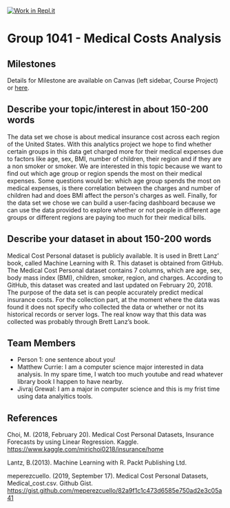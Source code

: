 [![Work in Repl.it](https://classroom.github.com/assets/work-in-replit-14baed9a392b3a25080506f3b7b6d57f295ec2978f6f33ec97e36a161684cbe9.svg)](https://classroom.github.com/online_ide?assignment_repo_id=358631&assignment_repo_type=GroupAssignmentRepo)
# Group 1041 - Medical Costs Analysis

## Milestones

Details for Milestone are available on Canvas (left sidebar, Course Project) or [here](https://firas.moosvi.com/courses/data301/project/milestone01.html).

## Describe your topic/interest in about 150-200 words

The data set we chose is about medical insurance cost across each region of the United States. With this analytics project we hope to find whether certain groups in this data get charged more for their medical expenses due to factors like age, sex, BMI, number of children, their region and if they are a non smoker or smoker. We are interested in this topic because we want to find out which age group or region spends the most on their medical expenses. Some questions would be: which age group spends the most on medical expenses, is there correlation between the charges and number of children had and does BMI affect the person's charges as well. Finally, for the data set we chose we can build a user-facing dashboard because we can use the data provided to explore whether or not people in different age groups or different regions are paying too much for their medical bills.      


## Describe your dataset in about 150-200 words

Medical Cost Personal dataset is publicly available. It is used in Brett Lanz’ book, called Machine Learning with R. This dataset is obtained from GitHub. The Medical Cost Personal dataset contains 7 columns, which are age, sex, body mass index (BMI), children, smoker, region, and charges. According to GitHub, this dataset was created and last updated on February 20, 2018. The purpose of the data set is can people accurately predict medical insurance costs. For the collection part, at the moment where the data was found it does not specify who collected the data or whether or not its historical records or server logs. The real know way that this data was collected was probably through Brett Lanz’s book.     

## Team Members

- Person 1: one sentence about you!
- Matthew Currie: I am a computer science major interested in data analysis. In my spare time, I watch too much youtube and read whatever library book I happen to have nearby.
- Jivraj Grewal: I am a major in computer science and this is my frist time using data analyitics tools. 

## References

Choi, M. (2018, February 20). Medical Cost Personal Datasets, Insurance Forecasts by using Linear Regression. Kaggle. 
https://www.kaggle.com/mirichoi0218/insurance/home
   
Lantz, B.(2013). Machine Learning with R. Packt Publishing Ltd.

meperezcuello. (2019, September 17). Medical Cost Personal Datasets, Medical_cost.csv. Github Gist.
https://gist.github.com/meperezcuello/82a9f1c1c473d6585e750ad2e3c05a41

